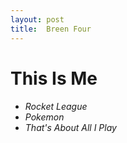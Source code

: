```yaml
---
layout: post
title:  Breen Four
---
```

<html>
<head>
<h1>This Is Me</h1>
<title>
This Is An Unordered List Of The Games I Like
</title>
<h6>
<ul>
<li>
Rocket League
</li>
<li>
Pokemon
</li>
<li>
That's About All I Play
</li>
</ul>
</h6>
</head>
<body>
</body>
</html>
